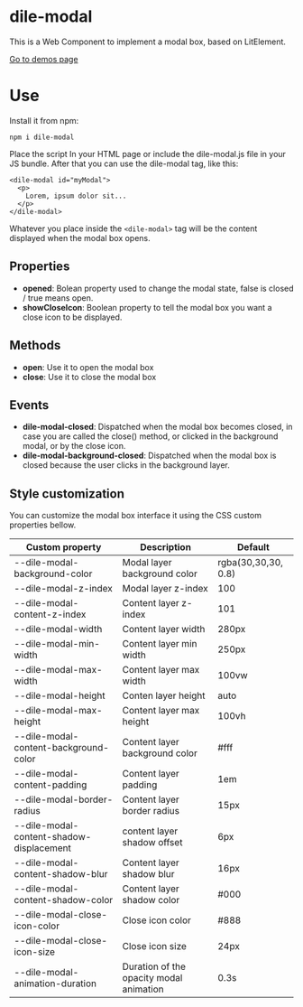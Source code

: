 # dile-modal

This is a Web Component to implement a modal box, based on LitElement.

[Go to demos page](https://polydile.github.io/dile-modal/)

# Use

Install it from npm:

```
npm i dile-modal
```

Place the script In your HTML page or include the dile-modal.js file in your JS bundle. After that you can use the dile-modal tag, like this:

```
<dile-modal id="myModal">
  <p>
    Lorem, ipsum dolor sit...
  </p>
</dile-modal> 
```

Whatever you place inside the ```<dile-modal>``` tag will be the content displayed when the modal box opens.

## Properties

- **opened**: Bolean property used to change the modal state, false is closed / true means open.
- **showCloseIcon**: Boolean property to tell the modal box you want a close icon to be displayed.

## Methods

- **open**: Use it to open the modal box
- **close**: Use it to close the modal box

## Events

- **dile-modal-closed**: Dispatched when the modal box becomes closed, in case you are called the close() method, or clicked in the background modal, or by the close icon.
- **dile-modal-background-closed**: Dispatched when the modal box is closed because the user clicks in the background layer.

## Style customization

You can customize the modal box interface it using the CSS custom properties bellow.

Custom property | Description | Default
----------------|-------------|---------
--dile-modal-background-color | Modal layer background color | rgba(30,30,30, 0.8)
--dile-modal-z-index | Modal layer z-index | 100
--dile-modal-content-z-index | Content layer z-index | 101
--dile-modal-width | Content layer width | 280px
--dile-modal-min-width | Content layer min width | 250px
--dile-modal-max-width | Content layer max width | 100vw
--dile-modal-height | Conten layer height | auto
--dile-modal-max-height | Content layer max height | 100vh
--dile-modal-content-background-color | Content layer background color | #fff
--dile-modal-content-padding | Content layer padding | 1em
--dile-modal-border-radius | Content layer border radius | 15px
--dile-modal-content-shadow-displacement | content layer shadow offset | 6px
--dile-modal-content-shadow-blur | Content layer shadow blur | 16px
--dile-modal-content-shadow-color | Content layer shadow color | #000
--dile-modal-close-icon-color | Close icon color | #888
--dile-modal-close-icon-size | Close icon size | 24px
--dile-modal-animation-duration | Duration of the opacity modal animation | 0.3s
